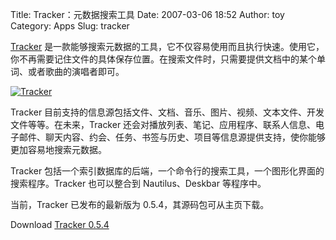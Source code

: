 Title: Tracker：元数据搜索工具
Date: 2007-03-06 18:52
Author: toy
Category: Apps
Slug: tracker

[Tracker](http://www.gnome.org/projects/tracker/)
是一款能够搜索元数据的工具，它不仅容易使用而且执行快速。使用它，你不再需要记住文件的具体保存位置。在搜索文件时，只需要提供文档中的某个单词、或者歌曲的演唱者即可。

[![Tracker](http://i.linuxtoy.org/i/2007/03/tracker_s.jpg)](http://i.linuxtoy.org/i/2007/03/tracker.jpg)

Tracker
目前支持的信息源包括文件、文档、音乐、图片、视频、文本文件、开发文件等等。在未来，Tracker
还会对播放列表、笔记、应用程序、联系人信息、电子邮件、聊天内容、约会、任务、书签与历史、项目等信息源提供支持，使你能够更加容易地搜索元数据。

Tracker
包括一个索引数据库的后端，一个命令行的搜索工具，一个图形化界面的搜索程序。Tracker
也可以整合到 Nautilus、Deskbar 等程序中。

当前，Tracker 已发布的最新版为 0.5.4，其源码包可从主页下载。

Download [Tracker
0.5.4](http://www.gnome.org/projects/tracker/download.html)
